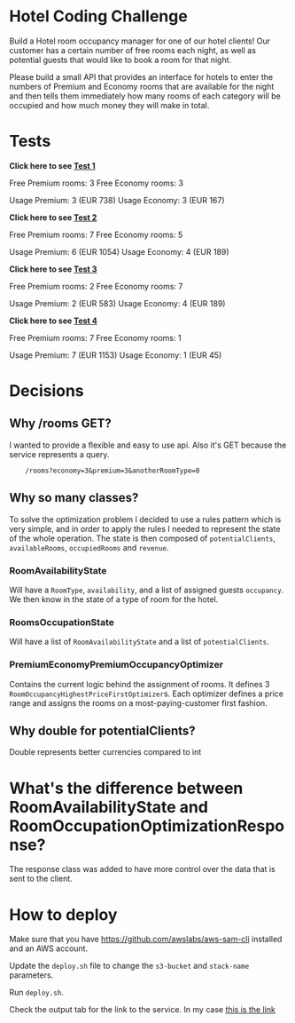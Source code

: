 # Hotel Coding Challenge

Build a Hotel room occupancy manager for one of our hotel clients! Our customer has a certain number of free rooms each night, as well as potential guests that would like to book a room for that night.
 
Please build a small API that provides an interface for hotels to enter the numbers of Premium and Economy rooms that are available for the night and then tells them immediately how many rooms of each category will be occupied and how much money they will make in total.

# Tests
**Click here to see [Test 1](https://49tgjcptha.execute-api.us-east-1.amazonaws.com/Prod/rooms?economy=3&premium=3)**

Free Premium rooms: 3 Free Economy rooms: 3

Usage Premium: 3 (EUR 738) Usage Economy: 3 (EUR 167)

**Click here to see [Test 2](https://49tgjcptha.execute-api.us-east-1.amazonaws.com/Prod/rooms?economy=5&premium=7)**

Free Premium rooms: 7 Free Economy rooms: 5

Usage Premium: 6 (EUR 1054) Usage Economy: 4 (EUR 189)

**Click here to see [Test 3](https://49tgjcptha.execute-api.us-east-1.amazonaws.com/Prod/rooms?economy=7&premium=2)**

Free Premium rooms: 2 Free Economy rooms: 7

Usage Premium: 2 (EUR 583) Usage Economy: 4 (EUR 189)

**Click here to see [Test 4](https://49tgjcptha.execute-api.us-east-1.amazonaws.com/Prod/rooms?economy=1&premium=7)**

Free Premium rooms: 7 Free Economy rooms: 1

Usage Premium: 7 (EUR 1153) Usage Economy: 1 (EUR 45)


# Decisions
## Why /rooms GET?
I wanted to provide a flexible and easy to use api. Also it's GET because the service represents a query.
```$xslt
    /rooms?economy=3&premium=3&anotherRoomType=0
```

## Why so many classes?
To solve the optimization problem I decided to use a rules pattern which is very simple, and in order to apply the rules I needed to represent the state of the whole operation.
The state is then composed of `potentialClients`, `availableRooms`, `occupiedRooms` and `revenue`.

### RoomAvailabilityState
Will have a `RoomType`, `availability`, and a list of assigned guests `occupancy`. We then know in the state of a type of room for the hotel.

### RoomsOccupationState
Will have a list of `RoomAvailabilityState` and a list of `potentialClients`.

### PremiumEconomyPremiumOccupancyOptimizer
Contains the current logic behind the assignment of rooms. It defines 3 `RoomOccupancyHighestPriceFirstOptimizer`s. 
Each optimizer defines a price range and assigns the rooms on a most-paying-customer first fashion. 

## Why double for potentialClients?
Double represents better currencies compared to int

# What's the difference between RoomAvailabilityState and RoomOccupationOptimizationResponse?
The response class was added to have more control over the data that is sent to the client.

# How to deploy
Make sure that you have https://github.com/awslabs/aws-sam-cli installed and an AWS account.

Update the `deploy.sh` file to change the `s3-bucket` and `stack-name` parameters.

Run `deploy.sh`.

Check the output tab for the link to the service. In my case [this is the link](https://49tgjcptha.execute-api.us-east-1.amazonaws.com/Prod/rooms?economy=3&premium=3)